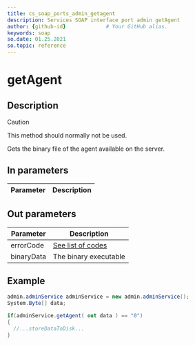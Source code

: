 ```yaml
---
title: cs_soap_ports_admin_getagent
description: Services SOAP interface port admin getAgent
author: {github-id}             # Your GitHub alias.
keywords: soap
so.date: 01.25.2021
so.topic: reference
---
```


# getAgent

## Description

> [!CAUTION]
> This method should normally not be used.

Gets the binary file of the agent available on the server.

## In parameters

| Parameter | Description |
|---|---|

## Out parameters

| Parameter | Description |
|---|---|
| errorCode | [See list of codes][1] |
| binaryData | The binary executable |

## Example

```csharp
admin.adminService adminService = new admin.adminService();
System.Byte[] data;

if(adminService.getAgent( out data ) == "0")
{
  //...storeDataToDisk...
}
```

<!-- Referenced links -->
[1]: ../error-codes.md
